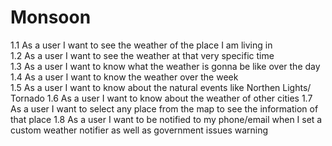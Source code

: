 # Monsoon     
1.1 As a user I want to see the weather of the place I am living in     
1.2 As a user I want to see the weather at that very specific time    
1.3 As a user I want to know what the weather is gonna be like over the day     
1.4 As a user I want to know the weather over the week   
1.5 As a user I want to know about the natural events like Northen Lights/ Tornado
1.6 As a user I want to know about the weather of other cities
1.7 As a user I want to select any place from the map to see the information of that place
1.8 As a user I want to be notified to my phone/email when I set a custom weather notifier as well as government issues warning 
